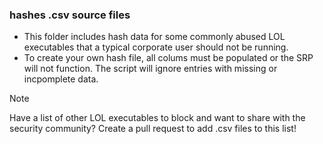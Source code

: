 ### hashes .csv source files
- This folder includes hash data for some commonly abused LOL executables that a typical corporate user should not be running.  
- To create your own hash file, all colums must be populated or the SRP will not function.  The script will ignore entries with missing or incpomplete data.
> [!NOTE]
> Have a list of other LOL executables to block and want to share with the security community?
  > Create a pull request to add .csv files to this list!
